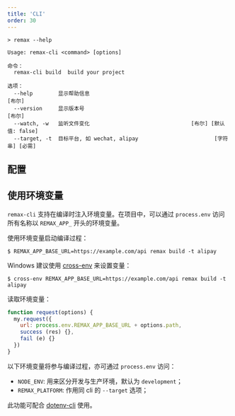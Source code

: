 ```yaml
---
title: 'CLI'
order: 30
---
```


```
> remax --help

Usage: remax-cli <command> [options]

命令：
  remax-cli build  build your project

选项：
  --help        显示帮助信息                                               [布尔]
  --version     显示版本号                                                 [布尔]
  --watch, -w   监听文件变化                                [布尔] [默认值: false]
  --target, -t  目标平台, 如 wechat, alipay                        [字符串] [必需]
```

## 配置

## 使用环境变量

`remax-cli` 支持在编译时注入环境变量。在项目中，可以通过 `process.env` 访问所有名称以 `REMAX_APP_` 开头的环境变量。

使用环境变量启动编译过程：

```
$ REMAX_APP_BASE_URL=https://example.com/api remax build -t alipay
```

Windows 建议使用 [cross-env](https://www.npmjs.com/package/cross-env) 来设置变量：

```
$ cross-env REMAX_APP_BASE_URL=https://example.com/api remax build -t alipay
```

读取环境变量：

```javascript
function request(options) {
  my.request({
    url: process.env.REMAX_APP_BASE_URL + options.path,
    success (res) {},
    fail (e) {}
  })
}
```

以下环境变量将参与编译过程，亦可通过 `process.env` 访问：

- `NODE_ENV`: 用来区分开发与生产环境，默认为 `development`；
- `REMAX_PLATFORM`: 作用同 cli 的 `--target` 选项；

此功能可配合 [dotenv-cli](https://www.npmjs.com/package/dotenv-cli) 使用。
